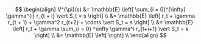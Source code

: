$$
\begin{align}
	V^{\pi}(s) 
	&= \mathbb{E} \left[ \sum_{i = 0}^{\infty}  \gamma^{i} r_{t + i} \vert S_t = s \right] \\
	&= \mathbb{E} \left[ r_t + \gamma r_{t + 1} + \gamma^2 r_{t+2} + \cdots  \vert S_t = s \right] \\
	&= \mathbb{E} \left[ r_t + \gamma \sum_{i = 0} ^\infty \gamma^i r_{t+i+1} \vert S_t = s \right] \\
	&= \mathbb{E} \left[ \right] \\
\end{align}
$$